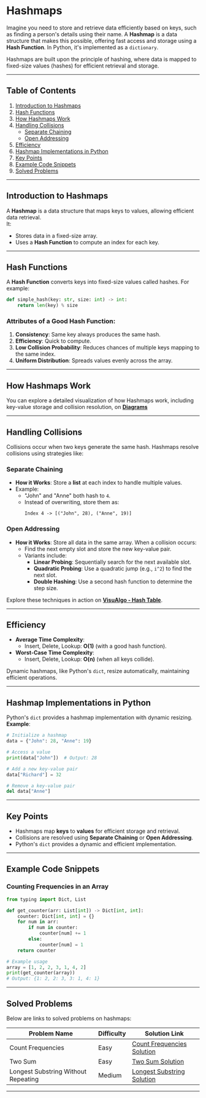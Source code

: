 # Hashmaps

Imagine you need to store and retrieve data efficiently based on keys, such as finding a person's details using their name. A **Hashmap** is a data structure that makes this possible, offering fast access and storage using a **Hash Function**. In Python, it's implemented as a `dictionary`.

Hashmaps are built upon the principle of hashing, where data is mapped to fixed-size values (hashes) for efficient retrieval and storage.

---

## **Table of Contents**

1. [Introduction to Hashmaps](#introduction-to-hashmaps)  
2. [Hash Functions](#hash-functions)  
3. [How Hashmaps Work](#how-hashmaps-work)  
4. [Handling Collisions](#handling-collisions)  
   - [Separate Chaining](#separate-chaining)  
   - [Open Addressing](#open-addressing)  
5. [Efficiency](#efficiency)  
6. [Hashmap Implementations in Python](#hashmap-implementations-in-python)  
7. [Key Points](#key-points)  
8. [Example Code Snippets](#example-code-snippets)  
9. [Solved Problems](#solved-problems)

---

## **Introduction to Hashmaps**

A **Hashmap** is a data structure that maps keys to values, allowing efficient data retrieval.  
It:
- Stores data in a fixed-size array.
- Uses a **Hash Function** to compute an index for each key.

---

## **Hash Functions**

A **Hash Function** converts keys into fixed-size values called hashes. For example:
```python
def simple_hash(key: str, size: int) -> int:
    return len(key) % size
```

### **Attributes of a Good Hash Function**:
1. **Consistency**: Same key always produces the same hash.
2. **Efficiency**: Quick to compute.
3. **Low Collision Probability**: Reduces chances of multiple keys mapping to the same index.
4. **Uniform Distribution**: Spreads values evenly across the array.

---

## **How Hashmaps Work**

You can explore a detailed visualization of how Hashmaps work, including key-value storage and collision resolution, on **[Diagrams](https://docs.google.com/presentation/d/1pSm8f9GANBhejZog1w_Fn65BVvXoLxVVBA4PtLlTW3w/edit?usp=sharing)** 
                                                       
---

## **Handling Collisions**

Collisions occur when two keys generate the same hash. Hashmaps resolve collisions using strategies like:

### **Separate Chaining**
- **How it Works**: Store a **list** at each index to handle multiple values.
- Example:
  - "John" and "Anne" both hash to `4`.
  - Instead of overwriting, store them as:
    ```
    Index 4 -> [("John", 28), ("Anne", 19)]
    ```

### **Open Addressing**
- **How it Works**: Store all data in the same array. When a collision occurs:
  - Find the next empty slot and store the new key-value pair.
  - Variants include:
    - **Linear Probing**: Sequentially search for the next available slot.
    - **Quadratic Probing**: Use a quadratic jump (e.g., `i^2`) to find the next slot.
    - **Double Hashing**: Use a second hash function to determine the step size.

Explore these techniques in action on **[VisuAlgo - Hash Table](https://visualgo.net/en/hashtable)**.

---

## **Efficiency**

- **Average Time Complexity**:
  - Insert, Delete, Lookup: **O(1)** (with a good hash function).
- **Worst-Case Time Complexity**:
  - Insert, Delete, Lookup: **O(n)** (when all keys collide).

Dynamic hashmaps, like Python's `dict`, resize automatically, maintaining efficient operations.

---

## **Hashmap Implementations in Python**

Python's `dict` provides a hashmap implementation with dynamic resizing.  
**Example**:
```python
# Initialize a hashmap
data = {"John": 28, "Anne": 19}

# Access a value
print(data["John"])  # Output: 28

# Add a new key-value pair
data["Richard"] = 32

# Remove a key-value pair
del data["Anne"]
```

---

## **Key Points**
- Hashmaps map **keys** to **values** for efficient storage and retrieval.
- Collisions are resolved using **Separate Chaining** or **Open Addressing**.
- Python's `dict` provides a dynamic and efficient implementation.

---

## **Example Code Snippets**

### Counting Frequencies in an Array
```python
from typing import Dict, List

def get_counter(arr: List[int]) -> Dict[int, int]:
    counter: Dict[int, int] = {}
    for num in arr:
        if num in counter:
            counter[num] += 1
        else:
            counter[num] = 1
    return counter

# Example usage
array = [1, 2, 2, 3, 1, 4, 2]
print(get_counter(array))
# Output: {1: 2, 2: 3, 3: 1, 4: 1}
```

---

## **Solved Problems**

Below are links to solved problems on hashmaps:

| Problem Name               | Difficulty | Solution Link                                      |
|----------------------------|------------|--------------------------------------------------|
| Count Frequencies          | Easy       | [Count Frequencies Solution](problems/count_freq.py) |
| Two Sum                    | Easy       | [Two Sum Solution](problems/two_sum.py)          |
| Longest Substring Without Repeating | Medium     | [Longest Substring Solution](problems/longest_substring.py) |

---
